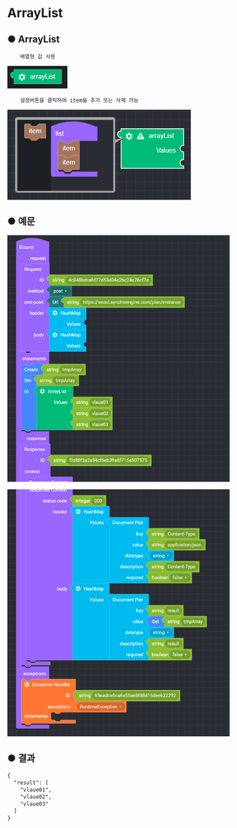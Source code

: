 # ArrayList

## ● ArrayList

        배열형 값 사용

![](../../.gitbook/assets/image%20%28107%29.png)

        설정버튼을 클릭하여 item을 추가 또는 삭제 가능

![](../../.gitbook/assets/image%20%2893%29.png)

## ● 예문

![](../../.gitbook/assets/image%20%2872%29.png)

![](../../.gitbook/assets/image%20%2880%29.png)

## ● 결과

```text
{
  "result": [
    "vlaue01",
    "vlaue02",
    "vlaue03"
  ]
}
```



